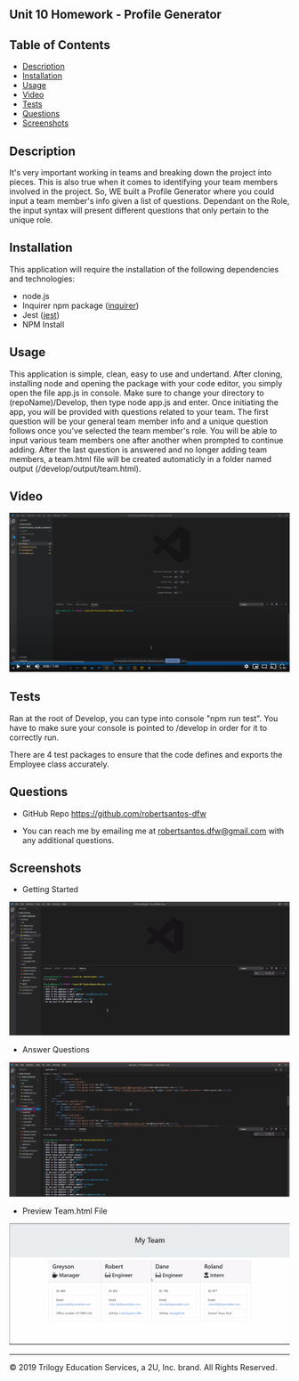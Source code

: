 ## Unit 10 Homework - Profile Generator

## Table of Contents

* [Description](#description)
* [Installation](#installation)
* [Usage](#usage)
* [Video](#video)
* [Tests](#tests)
* [Questions](#questions)
* [Screenshots](#screenshots)

## Description 

It's very important working in teams and breaking down the project into pieces. This is also true when it comes to identifying your team members involved in the project. So, WE built a Profile Generator where you could input a team member's info given a list of questions. Dependant on the Role, the input syntax will present different questions that only pertain to the unique role.

## Installation

This application will require the installation of the following dependencies and technologies:
* node.js
* Inquirer npm package ([inquirer](https://www.npmjs.com/package/inquirer))
* Jest ([jest](https://jestjs.io/)) 
* NPM Install

## Usage 

This application is simple, clean, easy to use and undertand. After cloning, installing node and opening the package with your code editor, you simply open the file app.js in console. Make sure to change your directory to (repoName)/Develop, then type node app.js and enter. Once initiating the app, you will be provided with questions related to your team. The first question will be your general team member info and a unique question follows once you've selected the team member's role. You will be able to input various team members one after another when prompted to continue adding. After the last question is answered and no longer adding team members, a team.html file will be created automaticly in a folder named output (/develop/output/team.html).


## Video

[![](/Develop/assets/youtube.png)](https://youtu.be/UE4TTtjjDHM "ReadMe Generator")


## Tests

Ran at the root of Develop, you can type into console "npm run test". You have to make sure your console is pointed to <reponame>/develop in order for it to correctly run.

There are 4 test packages to ensure that the code defines and exports the Employee class accurately.

## Questions

* GitHub Repo https://github.com/robertsantos-dfw

* You can reach me by emailing me at robertsantos.dfw@gmail.com with any additional questions.

## Screenshots

* Getting Started

![Getting Started](/Develop/assets/screenshot01.png)

* Answer Questions

![Answer Questions](/Develop/assets/screenshot02.png)

* Preview Team.html File

![Preview HTML File](/Develop/assets/screenshot03.png)

---
© 2019 Trilogy Education Services, a 2U, Inc. brand. All Rights Reserved.

